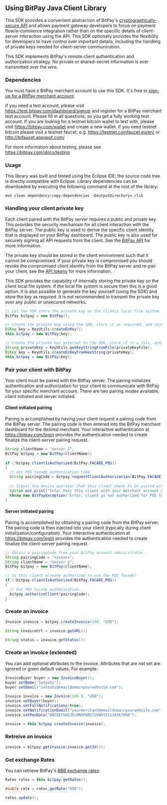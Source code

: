 ## Using BitPay Java Client Library

This SDK provides a convenient abstraction of BitPay's [cryptographically-secure API](https://bitpay.com/api) and allows payment gateway developers to focus on payment flow/e-commerce integration rather than on the specific details of client-server interaction using the API.  This SDK optionally provides the flexibility for developers to have control over important details, including the handling of private keys needed for client-server communication.

This SDK implements BitPay's remote client authentication and authorization strategy.  No private or shared-secret information is ever transmitted over the wire.

### Dependencies

You must have a BitPay merchant account to use this SDK.  It's free to [sign-up for a BitPay merchant account](https://bitpay.com/start).

If you need a test account, please visit https://test.bitpay.com/dashboard/signup and register for a BitPay merchant test account. Please fill in all questions, so you get a fully working test account.
If you are looking for a testnet bitcoin wallet to test with, please visit https://bitpay.com/wallet and
create a new wallet.
If you need testnet bitcoin please visit a testnet faucet, e.g. https://testnet.coinfaucet.eu/en/ or http://tpfaucet.appspot.com/

For more information about testing, please see https://bitpay.com/docs/testing


### Usage

This library was built and tested using the Eclipse IDE; the source code tree is directly compatible with Eclipse.
Library dependencies can be downloaded by executing the following command at the root of the library:

```
mvn clean dependency:copy-dependencies -DoutputDirectory=./lib
```

### Handling your client private key

Each client paired with the BitPay server requires a public and private key.  This provides the security mechanism for all client interaction with the BitPay server. The public key is used to derive the specific client identity that is displayed on your BitPay dashboard.  The public key is also used for securely signing all API requests from the client.  See the [BitPay API](https://bitpay.com/api) for more information.

The private key should be stored in the client environment such that it cannot be compromised.  If your private key is compromised you should revoke the compromised client identity from the BitPay server and re-pair your client, see the [API tokens](https://bitpay.com/api-tokens) for more information.

This SDK provides the capability of internally storing the private key on the client local file system.  If the local file system is secure then this is a good option.  It is also possible to generate the key yourself (using the SDK) and store the key as required.  It is not recommended to transmit the private key over any public or unsecured networks.

```java
// Let the SDK store the private key on the clients local file system.
BitPay bitpay = new BitPay();
```

```java
// Create the private key using the SDK, store it as required, and inject the private key into the SDK.
ECKey key = KeyUtils.createEcKey();
this.bitpay = new BitPay(key);
```

```java
// Create the private key external to the SDK, store it in a file, and inject the private key into the SDK.
String privateKey = KeyUtils.getKeyStringFromFile(privateKeyFile);
ECKey key = KeyUtils.createEcKeyFromHexString(privateKey);
this.bitpay = new BitPay(key);
```

### Pair your client with BitPay

Your client must be paired with the BitPay server.  The pairing initializes authentication and authorization for your client to communicate with BitPay for your specific merchant account.  There are two pairing modes available; client initiated and server initiated.

#### Client initiated pairing

Pairing is accomplished by having your client request a pairing code from the BitPay server.  The pairing code is then entered into the BitPay merchant dashboard for the desired merchant.  Your interactive authentication at https://bitpay.com/login provides the authentication needed to create finalize the client-server pairing request.

```java
String clientName = "server 1";
BitPay bitpay = new BitPay(clientName);        
        
if (!bitpay.clientIsAuthorized(BitPay.FACADE_POS))
{
  // Get POS facade authorization code.
  String pairingCode = bitpay.requestClientAuthorization(BitPay.FACADE_POS);
  
  // Signal the device operator that this client needs to be paired with a merchant account.
  System.out.print("Info: Pair this client with your merchant account using the pairing code: " + pairingCode);
  throw new BitPayException("Error: client is not authorized for POS facade.");
}
```

#### Server initiated pairing

Pairing is accomplished by obtaining a pairing code from the BitPay server.  The pairing code is then injected into your client (typically during client initialization/configuration).  Your interactive authentication at https://bitpay.com/login provides the authentication needed to create finalize the client-server pairing request.

```java
// Obtain a pairingCode from your BitPay account administrator. 
String pairingCode = "xxxxxxx";
String clientName = "server 1";
BitPay bitpay = new BitPay(clientName);

// Is this client already authorized to use the POS facade?
if (!bitpay.clientIsAuthorized(BitPay.FACADE_POS))
{
  // Get POS facade authorization.
  bitpay.authorizeClient(pairingCode);
}	
```

### Create an invoice

```java
Invoice invoice = bitpay.createInvoice(100, "USD");

String invoiceUrl = invoice.getURL();

String status = invoice.getStatus();
```

### Create an invoice (extended)

You can add optional attributes to the invoice.  Attributes that are not set are ignored or given default values. For example:

```java
InvoiceBuyer buyer = new InvoiceBuyer();
buyer.setName("Satoshi");
buyer.setEmail("satoshi@emaildomainyourwebsite.com");
	
Invoice invoice = new Invoice(100.0, "USD");
invoice.setBuyer(buyer);
invoice.setFullNotifications(true);
invoice.setNotificationEmail("yourmerchant@emaildomainyourwebsite.com");
invoice.setPosData("ABCDEFGHIJKLMNOPQRSTUVWXYZ1234567890");

invoice = this.bitpay.createInvoice(invoice);
```

### Retreive an invoice

```java
invoice = bitpay.getInvoice(invoice.getId());
```

### Get exchange Rates

You can retrieve BitPay's [BBB exchange rates](https://bitpay.com/bitcoin-exchange-rates):

```java
Rates rates = this.bitpay.getRates();

double rate = rates.getRate("USD");

rates.update();
```

